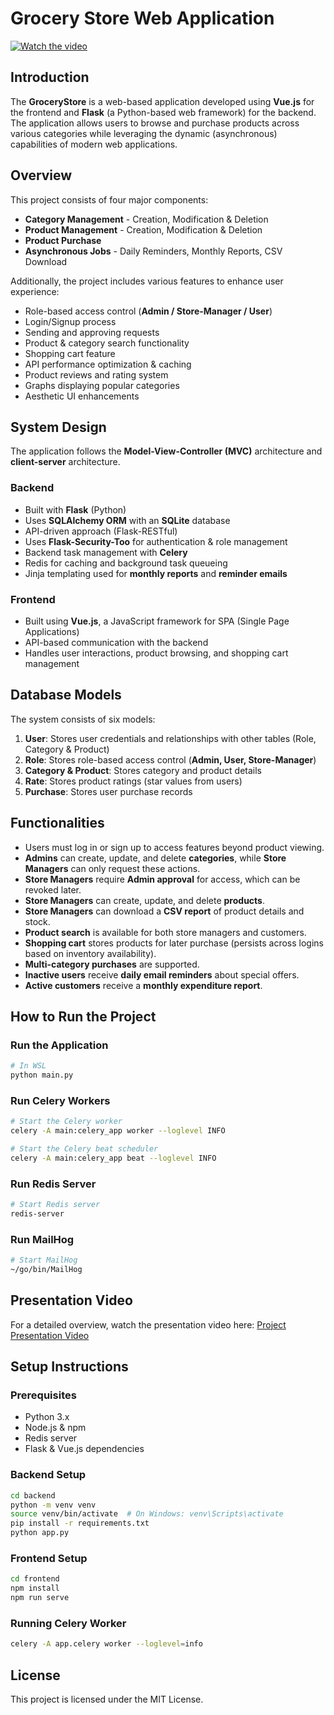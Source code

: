 # Grocery Store Web Application

[![Watch the video](https://ibb.co/Fb7gyP2S)](https://drive.google.com/file/d/1KnQvIeLW85F3PuPSA_C9XC82dFLIECPb/view?usp=sharing)

## Introduction
The **GroceryStore** is a web-based application developed using **Vue.js** for the frontend and **Flask** (a Python-based web framework) for the backend. The application allows users to browse and purchase products across various categories while leveraging the dynamic (asynchronous) capabilities of modern web applications.

## Overview
This project consists of four major components:
- **Category Management** - Creation, Modification & Deletion
- **Product Management** - Creation, Modification & Deletion
- **Product Purchase**
- **Asynchronous Jobs** - Daily Reminders, Monthly Reports, CSV Download

Additionally, the project includes various features to enhance user experience:
- Role-based access control (**Admin / Store-Manager / User**)
- Login/Signup process
- Sending and approving requests
- Product & category search functionality
- Shopping cart feature
- API performance optimization & caching
- Product reviews and rating system
- Graphs displaying popular categories
- Aesthetic UI enhancements

## System Design
The application follows the **Model-View-Controller (MVC)** architecture and **client-server** architecture.

### Backend
- Built with **Flask** (Python)
- Uses **SQLAlchemy ORM** with an **SQLite** database
- API-driven approach (Flask-RESTful)
- Uses **Flask-Security-Too** for authentication & role management
- Backend task management with **Celery**
- Redis for caching and background task queueing
- Jinja templating used for **monthly reports** and **reminder emails**

### Frontend
- Built using **Vue.js**, a JavaScript framework for SPA (Single Page Applications)
- API-based communication with the backend
- Handles user interactions, product browsing, and shopping cart management

## Database Models
The system consists of six models:
1. **User**: Stores user credentials and relationships with other tables (Role, Category & Product)
2. **Role**: Stores role-based access control (**Admin, User, Store-Manager**)
3. **Category & Product**: Stores category and product details
4. **Rate**: Stores product ratings (star values from users)
5. **Purchase**: Stores user purchase records

## Functionalities
- Users must log in or sign up to access features beyond product viewing.
- **Admins** can create, update, and delete **categories**, while **Store Managers** can only request these actions.
- **Store Managers** require **Admin approval** for access, which can be revoked later.
- **Store Managers** can create, update, and delete **products**.
- **Store Managers** can download a **CSV report** of product details and stock.
- **Product search** is available for both store managers and customers.
- **Shopping cart** stores products for later purchase (persists across logins based on inventory availability).
- **Multi-category purchases** are supported.
- **Inactive users** receive **daily email reminders** about special offers.
- **Active customers** receive a **monthly expenditure report**.

## How to Run the Project
### Run the Application
```bash
# In WSL
python main.py
```

### Run Celery Workers
```bash
# Start the Celery worker
celery -A main:celery_app worker --loglevel INFO

# Start the Celery beat scheduler
celery -A main:celery_app beat --loglevel INFO
```

### Run Redis Server
```bash
# Start Redis server
redis-server
```

### Run MailHog
```bash
# Start MailHog
~/go/bin/MailHog
```

## Presentation Video
For a detailed overview, watch the presentation video here:
[Project Presentation Video](https://drive.google.com/file/d/1KnQvIeLW85F3PuPSA_C9XC82dFLIECPb/view?usp=sharing)

## Setup Instructions
### Prerequisites
- Python 3.x
- Node.js & npm
- Redis server
- Flask & Vue.js dependencies

### Backend Setup
```bash
cd backend
python -m venv venv
source venv/bin/activate  # On Windows: venv\Scripts\activate
pip install -r requirements.txt
python app.py
```

### Frontend Setup
```bash
cd frontend
npm install
npm run serve
```

### Running Celery Worker
```bash
celery -A app.celery worker --loglevel=info
```

## License
This project is licensed under the MIT License.
